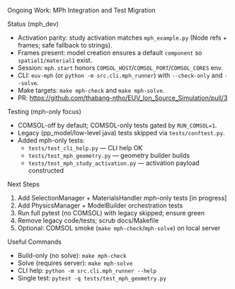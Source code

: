 Ongoing Work: MPh Integration and Test Migration

Status (mph_dev)
- Activation parity: study activation matches `mph_example.py` (Node refs + frames; safe fallback to strings).
- Frames present: model creation ensures a default `component` so `spatial1/material1` exist.
- Session: `mph.start` honors `COMSOL_HOST`/`COMSOL_PORT`/`COMSOL_CORES` env.
- CLI: `euv-mph` (or `python -m src.cli.mph_runner`) with `--check-only` and `--solve`.
- Make targets: `make mph-check` and `make mph-solve`.
- PR: https://github.com/thabang-ntho/EUV_Ion_Source_Simulation/pull/3

Testing (mph-only focus)
- COMSOL-off by default; COMSOL-only tests gated by `RUN_COMSOL=1`.
- Legacy (pp_model/low-level java) tests skipped via `tests/conftest.py`.
- Added mph-only tests:
  - `tests/test_cli_help.py` — CLI help OK
  - `tests/test_mph_geometry.py` — geometry builder builds
  - `tests/test_mph_study_activation.py` — activation payload constructed

Next Steps
1. Add SelectionManager + MaterialsHandler mph-only tests [in progress]
2. Add PhysicsManager + ModelBuilder orchestration tests
3. Run full pytest (no COMSOL) with legacy skipped; ensure green
4. Remove legacy code/tests; scrub docs/Makefile
5. Optional: COMSOL smoke (`make mph-check`/`mph-solve`) on local server

Useful Commands
- Build-only (no solve): `make mph-check`
- Solve (requires server): `make mph-solve`
- CLI help: `python -m src.cli.mph_runner --help`
- Single test: `pytest -q tests/test_mph_geometry.py`

